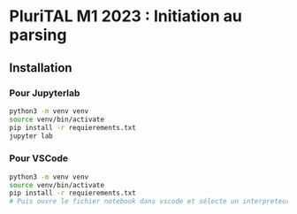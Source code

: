 # PluriTAL M1 2023 : Initiation au parsing
## Installation
### Pour Jupyterlab
```bash
python3 -m venv venv
source venv/bin/activate
pip install -r requierements.txt
jupyter lab
```

### Pour VSCode
```bash
python3 -m venv venv
source venv/bin/activate
pip install -r requierements.txt
# Puis ouvre le fichier notebook dans vscode et sélecte un interpreteur python
```